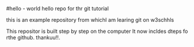 #hello - world
hello repo for thr git tutorial

this is  an example repository from whichI am learing git on w3schhls

This repositor is built step by step on the computer 
It now incldes dteps fo rthe github.
thankuu!!.
